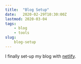 ```yaml
---
title:  "Blog Setup"
date:   2020-02-29T10:30:00Z
lastmod: 2020-03-04
tags:
    - blog
    - tools
slug:
    blog-setup
---
```


I finally set-up my blog with [netlify](https://www.netlify.com).
